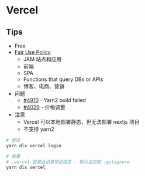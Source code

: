 # Vercel

## Tips
* Free
* [Fair Use Policy](https://vercel.com/docs/platform/fair-use-policy)
  * JAM 站点和应用
  * 前端
  * SPA
  * Functions that query DBs or APIs
  * 博客、电商、营销
* 问题
  * [#4910](https://github.com/vercel/vercel/discussions/4910) - Yarn2 build failed
  * [#4029](https://github.com/vercel/vercel/discussions/4029) - 价格调整
* 注意
  * Vercel 可以本地部署静态，但无法部署 nextjs 项目
  * 不支持 yarn2

```bash
# 登陆
yarn dlx vercel login

# 部署
# .vercel 目录会记录项目信息 - 默认会加到 .gitignore
yarn dlx vercel
```
